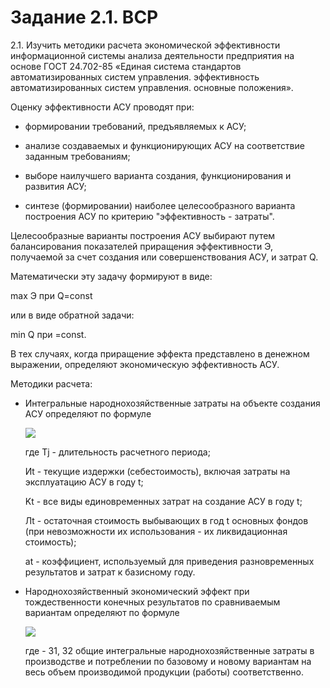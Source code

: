 # Задание 2.1. ВСР
2.1. Изучить методики расчета экономической эффективности информационной системы анализа деятельности предприятия на основе ГОСТ 24.702-85 «Единая система стандартов автоматизированных систем управления. эффективность автоматизированных систем управления. основные положения».

Оценку эффективности АСУ проводят при:


- формировании требований, предъявляемых к АСУ;


- анализе создаваемых и функционирующих АСУ на соответствие заданным требованиям;


- выборе наилучшего варианта создания, функционирования и развития АСУ;


- синтезе (формировании) наиболее целесообразного варианта построения АСУ по критерию "эффективность - затраты".

Целесообразные варианты построения АСУ выбирают путем балансирования показателей приращения эффективности  Э, получаемой за счет создания или совершенствования АСУ, и затрат Q.


Математически эту задачу формируют в виде:

max Э при Q=const 


или в виде обратной задачи:

min Q при =const.


В тех случаях, когда приращение эффекта представлено в денежном выражении, определяют экономическую эффективность АСУ.

Методики расчета:

- Интегральные народнохозяйственные затраты  на объекте создания АСУ определяют по формуле

   ![](https://api.docs.cntd.ru/img/12/00/02/20/36/a0d82773-adb8-45c5-9e1e-ae73be157391/P001F0000.png)

    где  Tj - длительность расчетного периода;


    Иt - текущие издержки (себестоимость), включая затраты на эксплуатацию АСУ в году t;


    Kt - все виды единовременных затрат на создание АСУ в году t;


    Лt - остаточная стоимость выбывающих в год t  основных фондов (при невозможности их использования - их ликвидационная стоимость);


    at - коэффициент, используемый для приведения разновременных результатов и затрат к базисному году.

- Народнохозяйственный экономический эффект  при тождественности конечных результатов по сравниваемым вариантам определяют по формуле
  
    ![](https://api.docs.cntd.ru/img/12/00/02/20/36/a0d82773-adb8-45c5-9e1e-ae73be157391/P00240000.png)
    
    где  - З1, З2 общие интегральные народнохозяйственные затраты в производстве и потреблении по базовому и новому вариантам на весь объем производимой продукции (работы) соответственно.
  
